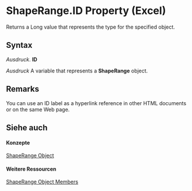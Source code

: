 
# ShapeRange.ID Property (Excel)

Returns a Long value that represents the type for the specified object.


## Syntax

 _Ausdruck_. **ID**

 _Ausdruck_ A variable that represents a **ShapeRange** object.


## Remarks

You can use an ID label as a hyperlink reference in other HTML documents or on the same Web page.


## Siehe auch


#### Konzepte


[ShapeRange Object](e1b8229c-73a0-4a77-5e00-4bcec9032260.md)
#### Weitere Ressourcen


[ShapeRange Object Members](http://msdn.microsoft.com/library/1d1950c5-32ac-dfc0-8c19-07159a29a2a0%28Office.15%29.aspx)